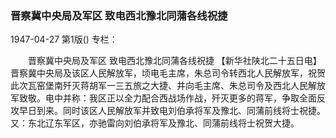 ### 晋察冀中央局及军区  致电西北豫北同蒲各线祝捷

1947-04-27
第1版()
专栏：

　　晋察冀中央局及军区
    致电西北豫北同蒲各线祝捷
    【新华社陕北二十五日电】晋察冀中央局及该区人民解放军，顷电毛主席，朱总司令转西北人民解放军，祝贺此次瓦窑堡南歼灭蒋胡军一三五旅之大捷、井向毛主席、朱总司令及西北人民解放军致敬。电中并称：我区正以全力配合西战场作战，歼灭更多的蒋军，争取全面反攻早日到来。同时该区人民解放军并致电刘伯承将军及豫北、同蒲前线将士祝捷。又：东北辽东军区，亦驰雷向刘伯承将军及豫北、同蒲前线将士祝贺大捷。
